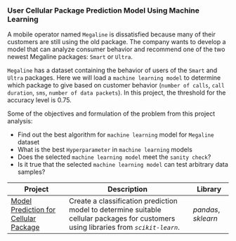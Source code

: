 ### User Cellular Package Prediction Model Using Machine Learning

A mobile operator named `Megaline` is dissatisfied because many of their customers are
still using the old package. The company wants to develop a
model that can analyze consumer behavior and recommend one
of the two newest Megaline packages: `Smart` or `Ultra`.

`Megaline` has a dataset containing the behavior of users of the `Smart` and `Ultra` packages. Here we will load a `machine learning model` to determine which package to give based on customer behavior (`number of calls`, `call duration`, `sms`, `number of data packets`). In this project, the threshold for the accuracy level is 0.75.

Some of the objectives and formulation of the problem from this project analysis:
- Find out the best algorithm for `machine learning` model for `Megaline` dataset
- What is the best `Hyperparameter` in `machine learning` models
- Does the selected `machine learning model` meet the `sanity check`?
- Is it true that the selected `machine learning model` can test arbitrary data samples?

| Project | Description | Library |
| ------- | ------- | ------- |
| [Model Prediction for Cellular Package](https://github.com/fuadraharjo/PracticumProjects-EnglishLanguage/blob/bcf167d0ddb129c17d101ca055ec41c03b0ca39c/Project-5/User%20cellular%20package%20prediction%20model%20using%20machine%20learning.ipynb) | Create a classification prediction model to determine suitable cellular packages for customers using libraries from *`scikit-learn`*. | *pandas*, *sklearn* |